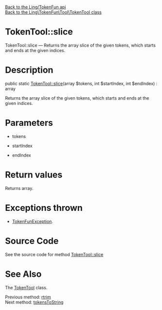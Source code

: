 [Back to the Ling/TokenFun api](https://github.com/lingtalfi/TokenFun/blob/master/doc/api/Ling/TokenFun.md)<br>
[Back to the Ling\TokenFun\Tool\TokenTool class](https://github.com/lingtalfi/TokenFun/blob/master/doc/api/Ling/TokenFun/Tool/TokenTool.md)


TokenTool::slice
================



TokenTool::slice — Returns the array slice of the given tokens, which starts and ends at the given indices.




Description
================


public static [TokenTool::slice](https://github.com/lingtalfi/TokenFun/blob/master/doc/api/Ling/TokenFun/Tool/TokenTool/slice.md)(array $tokens, int $startIndex, int $endIndex) : array




Returns the array slice of the given tokens, which starts and ends at the given indices.




Parameters
================


- tokens

    

- startIndex

    

- endIndex

    


Return values
================

Returns array.


Exceptions thrown
================

- [TokenFunException](https://github.com/lingtalfi/TokenFun/blob/master/doc/api/Ling/TokenFun/Exception/TokenFunException.md).&nbsp;







Source Code
===========
See the source code for method [TokenTool::slice](https://github.com/lingtalfi/TokenFun/blob/master/Tool/TokenTool.php#L274-L281)


See Also
================

The [TokenTool](https://github.com/lingtalfi/TokenFun/blob/master/doc/api/Ling/TokenFun/Tool/TokenTool.md) class.

Previous method: [rtrim](https://github.com/lingtalfi/TokenFun/blob/master/doc/api/Ling/TokenFun/Tool/TokenTool/rtrim.md)<br>Next method: [tokensToString](https://github.com/lingtalfi/TokenFun/blob/master/doc/api/Ling/TokenFun/Tool/TokenTool/tokensToString.md)<br>

